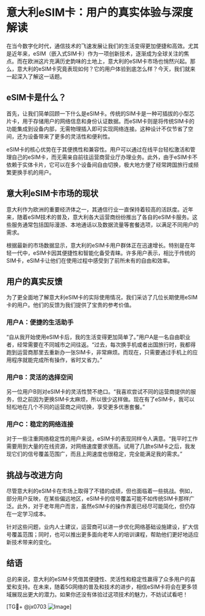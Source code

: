 # 意大利eSIM卡：用户的真实体验与深度解读

在当今数字化时代，通信技术的飞速发展让我们的生活变得更加便捷和高效。尤其是近年来，eSIM（嵌入式SIM卡）作为一项创新技术，逐渐成为全球关注的焦点。而在欧洲这片充满历史韵味的土地上，意大利的eSIM卡市场也悄然兴起。那么，意大利的eSIM卡究竟表现如何？它的用户体验到底怎么样？今天，我们就来一起深入了解这一话题。

## eSIM卡是什么？

首先，让我们简单回顾一下什么是eSIM卡。传统的SIM卡是一种可插拔的小型芯片卡，用于存储用户的网络信息和身份认证数据。而eSIM卡则是将传统SIM卡的功能集成到设备内部，无需物理插入即可实现网络连接。这种设计不仅节省了空间，还为设备带来了更多的灵活性和便利性。

eSIM卡的核心优势在于其便携性和兼容性。用户可以通过在线平台轻松激活和管理自己的eSIM卡，而无需亲自前往运营商营业厅办理业务。此外，由于eSIM卡不依赖于实体卡片，它可以在多个设备间自由切换，极大地方便了经常跨国旅行或频繁更换手机的用户。

## 意大利eSIM卡市场的现状

意大利作为欧洲的重要经济体之一，其通信行业一直保持着较高的活跃度。近年来，随着eSIM技术的普及，意大利各大运营商纷纷推出了各自的eSIM卡服务。这些服务通常包括国际漫游、本地通话以及数据流量等套餐选项，以满足不同用户的需求。

根据最新的市场数据显示，意大利的eSIM卡用户群体正在迅速增长。特别是在年轻一代中，eSIM卡因其便捷性和智能化备受青睐。许多用户表示，相比于传统的SIM卡，eSIM卡让他们在使用过程中感受到了前所未有的自由和效率。

## 用户的真实反馈

为了更全面地了解意大利eSIM卡的实际使用情况，我们采访了几位长期使用eSIM卡的用户。他们的反馈为我们提供了宝贵的参考价值。

### 用户A：便捷的生活助手

“自从我开始使用eSIM卡后，我的生活变得更加简单了。”用户A是一名自由职业者，经常需要在不同城市之间往返。“过去，每次换手机或者出国旅行时，我都得跑到运营商那里去重新办一张SIM卡，非常麻烦。而现在，只需要通过手机上的应用程序就能完成所有操作，省时又省力。”

### 用户B：灵活的选择空间

另一位用户B则对eSIM卡的灵活性赞不绝口。“我喜欢尝试不同的运营商提供的服务，但之前因为更换SIM卡太麻烦，所以很少这样做。现在有了eSIM卡，我可以轻松地在几个不同的运营商之间切换，享受更多优惠套餐。”

### 用户C：稳定的网络连接

对于一些注重网络稳定性的用户来说，eSIM卡的表现同样令人满意。“我平时工作需要用到大量的在线资源，对网络速度要求很高。试用了几款eSIM卡之后，我发现它们的信号覆盖范围广，而且上网速度也很稳定，完全能满足我的需求。”

## 挑战与改进方向

尽管意大利的eSIM卡在市场上取得了不错的成绩，但也面临着一些挑战。例如，部分用户反映，在某些偏远地区，eSIM卡的信号覆盖可能不如传统SIM卡那样广泛。此外，对于老年用户而言，虽然eSIM卡的操作界面已经尽可能简化，但仍存在一定学习成本。

针对这些问题，业内人士建议，运营商可以进一步优化网络基础设施建设，扩大信号覆盖范围；同时，也可以推出更多面向老年人的培训课程，帮助他们更好地适应新技术带来的变化。

## 结语

总的来说，意大利的eSIM卡凭借其便捷性、灵活性和稳定性赢得了众多用户的喜爱和支持。在未来，随着5G网络的普及和技术的进步，相信eSIM卡将会在更多领域展现出更大的潜力。如果你还没有体验过这项技术的魅力，不妨试试看吧！

[TG💪+ @jx0703 ![Image](https://github.com/user-attachments/assets/dbca1d08-cadb-493c-b0ec-ad6f7a83f270)]